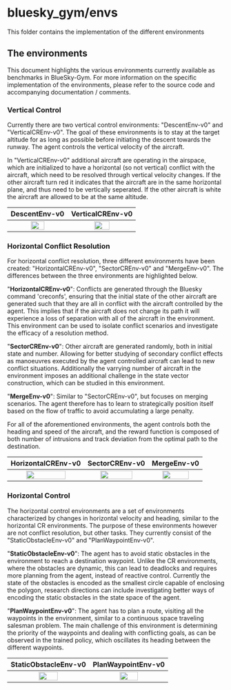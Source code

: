 # bluesky_gym/envs

This folder contains the implementation of the different environments

## The environments

This document highlights the various environments currently available as benchmarks in BlueSky-Gym. For more information on the specific implementation of the environments, please refer to the source code and accompanying documentation / comments. 

### Vertical Control

Currently there are two vertical control environments: "DescentEnv-v0" and "VerticalCREnv-v0".
The goal of these environments is to stay at the target altitude for as long as possible before initiating the descent towards the runway. The agent controls the vertical velocity of the aircraft. 

In "VerticalCREnv-v0" additional aircraft are operating in the airspace, which are initialized to have a horizontal (so not vertical) conflict with the aircraft, which need to be resolved through vertical velocity changes. If the other aircraft turn red it indicates that the aircraft are in the same horizontal plane, and thus need to be vertically seperated. If the other aircraft is white the aircraft are allowed to be at the same altitude. 

DescentEnv-v0 | VerticalCREnv-v0
:--------------------------------------------------:|:--------------------------------------------------:
<img src="https://github.com/user-attachments/assets/40c47358-65b1-478f-8458-e64a30c86e57" width=50% height=50%>             |<img src="https://github.com/user-attachments/assets/9253d208-539b-4ff1-a7de-335804ab6cbd" width=50% height=50%> 


### Horizontal Conflict Resolution

For horizontal conflict resolution, three different environments have been created: "HorizontalCREnv-v0", "SectorCREnv-v0" and "MergeEnv-v0". The differences between the three environments are highlighted below.

"**HorizontalCREnv-v0**": Conflicts are generated through the Bluesky command 'creconfs', ensuring that the initial state of the other aircraft are generated such that they are all in conflict with the aircraft controlled by the agent. This implies that if the aircraft does not change its path it will experience a loss of separation with all of the aircraft in the environment.
This environment can be used to isolate conflict scenarios and investigate the efficacy of a resolution method.

"**SectorCREnv-v0**": Other aircraft are generated randomly, both in initial state and number. Allowing for better studying of secondary conflict effects as manoeuvres executed by the agent controlled aircraft can lead to new conflict situations. Additionally the varrying number of aircraft in the environment imposes an additional challenge in the state vector construction, which can be studied in this environment. 

"**MergeEnv-v0**": Similar to "SectorCREnv-v0", but focuses on merging scenarios. The agent therefore has to learn to strategically position itself based on the flow of traffic to avoid accumulating a large penalty. 

For all of the aforementioned environments, the agent controls both the heading and speed of the aircraft, and the reward function is composed of both number of intrusions and track deviation from the optimal path to the destination.

HorizontalCREnv-v0 | SectorCREnv-v0 | MergeEnv-v0
:--------------------------------------------------:|:--------------------------------------------------:|:--------------------------------------------------:
<img src="https://github.com/user-attachments/assets/d61f25a3-8bd8-4b71-9be4-f21b06c35a07" width=75% height=75%>             |<img src="https://github.com/user-attachments/assets/1fd213d1-f11b-40fb-8460-0e7ef52c754e" width=75% height=75%> |<img src="https://github.com/user-attachments/assets/6ae83579-78af-4cb7-8096-3a10af54a5c5" width=75% height=75%> 

### Horizontal Control

The horizontal control environments are a set of environments characterized by changes in horizontal velocity and heading, similar to the horizontal CR environments. The purpose of these environments however are not conflict resolution, but other tasks. They currently consist of the "StaticObstacleEnv-v0" and "PlanWaypointEnv-v0".

"**StaticObstacleEnv-v0**": The agent has to avoid static obstacles in the environment to reach a destination waypoint. Unlike the CR environments, where the obstacles are dynamic, this can lead to deadlocks and requires more planning from the agent, instead of reactive control. Currently the state of the obstacles is encoded as the smallest circle capable of enclosing the polygon, research directions can include investigating better ways of encoding the static obstacles in the state space of the agent.

"**PlanWaypointEnv-v0**": The agent has to plan a route, visiting all the waypoints in the environment, similar to a continuous space traveling salesman problem. The main challenge of this environment is determining the priority of the waypoints and dealing with conflicting goals, as can be observed in the trained policy, which oscillates its heading between the different waypoints. 

StaticObstacleEnv-v0 | PlanWaypointEnv-v0
:--------------------------------------------------:|:--------------------------------------------------:
<img src="https://github.com/user-attachments/assets/85a486bd-47bf-4afb-8267-63eebde70407" width=50% height=50%>             |<img src="https://github.com/user-attachments/assets/6dc1574f-0332-4837-a6e4-5d0596512e01" width=50% height=50%> 
